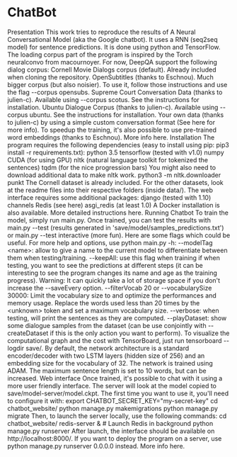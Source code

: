 # ChatBot
Presentation This work tries to reproduce the results of A Neural Conversational Model (aka the Google chatbot). It uses a RNN (seq2seq model) for sentence predictions. It is done using python and TensorFlow.  The loading corpus part of the program is inspired by the Torch neuralconvo from macournoyer.  For now, DeepQA support the following dialog corpus:  Cornell Movie Dialogs corpus (default). Already included when cloning the repository. OpenSubtitles (thanks to Eschnou). Much bigger corpus (but also noisier). To use it, follow those instructions and use the flag --corpus opensubs. Supreme Court Conversation Data (thanks to julien-c). Available using --corpus scotus. See the instructions for installation. Ubuntu Dialogue Corpus (thanks to julien-c). Available using --corpus ubuntu. See the instructions for installation. Your own data (thanks to julien-c) by using a simple custom conversation format (See here for more info). To speedup the training, it's also possible to use pre-trained word embeddings (thanks to Eschnou). More info here.  Installation The program requires the following dependencies (easy to install using pip: pip3 install -r requirements.txt):  python 3.5 tensorflow (tested with v1.0) numpy CUDA (for using GPU) nltk (natural language toolkit for tokenized the sentences) tqdm (for the nice progression bars) You might also need to download additional data to make nltk work.  python3 -m nltk.downloader punkt The Cornell dataset is already included. For the other datasets, look at the readme files into their respective folders (inside data/).  The web interface requires some additional packages:  django (tested with 1.10) channels Redis (see here) asgi_redis (at least 1.0) A Docker installation is also available. More detailed instructions here.  Running Chatbot To train the model, simply run main.py. Once trained, you can test the results with main.py --test (results generated in 'save/model/samples_predictions.txt') or main.py --test interactive (more fun).  Here are some flags which could be useful. For more help and options, use python main.py -h:  --modelTag &lt;name>: allow to give a name to the current model to differentiate between them when testing/training. --keepAll: use this flag when training if when testing, you want to see the predictions at different steps (it can be interesting to see the program changes its name and age as the training progress). Warning: It can quickly take a lot of storage space if you don't increase the --saveEvery option. --filterVocab 20 or --vocabularySize 30000: Limit the vocabulary size to and optimize the performances and memory usage. Replace the words used less than 20 times by the &lt;unknown> token and set a maximum vocabulary size. --verbose: when testing, will print the sentences as they are computed. --playDataset: show some dialogue samples from the dataset (can be use conjointly with --createDataset if this is the only action you want to perform). To visualize the computational graph and the cost with TensorBoard, just run tensorboard --logdir save/.  By default, the network architecture is a standard encoder/decoder with two LSTM layers (hidden size of 256) and an embedding size for the vocabulary of 32. The network is trained using ADAM. The maximum sentence length is set to 10 words, but can be increased.  Web interface Once trained, it's possible to chat with it using a more user friendly interface. The server will look at the model copied to save/model-server/model.ckpt. The first time you want to use it, you'll need to configure it with:  export CHATBOT_SECRET_KEY="my-secret-key" cd chatbot_website/ python manage.py makemigrations python manage.py migrate Then, to launch the server locally, use the following commands:  cd chatbot_website/ redis-server &amp;  # Launch Redis in background python manage.py runserver After launch, the interface should be available on http://localhost:8000/. If you want to deploy the program on a server, use python manage.py runserver 0.0.0.0 instead. More info here.
